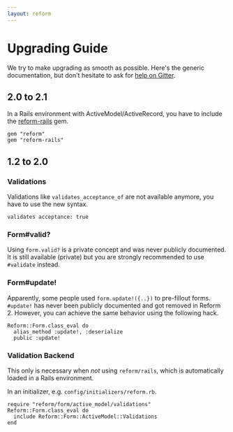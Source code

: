 ```yaml
---
layout: reform
---
```


# Upgrading Guide

We try to make upgrading as smooth as possible. Here's the generic documentation, but don't hesitate to ask for [help on Gitter](https://gitter.im/trailblazer/chat).

## 2.0 to 2.1

In a Rails environment with ActiveModel/ActiveRecord, you have to include the [reform-rails](https://github.com/trailblazer/reform-rails) gem.


	gem "reform"
	gem "reform-rails"


## 1.2 to 2.0

### Validations

Validations like `validates_acceptance_of` are not available anymore, you have to use the new syntax.


	validates acceptance: true


### Form#valid?

Using `form.valid?` is a private concept and was never publicly documented. It is still available (private) but you are strongly recommended to use `#validate` instead.

### Form#update!

Apparently, some people used `form.update!({..})` to pre-fillout forms. `#update!` has never been publicly documented and got removed in Reform 2. However, you can achieve the same behavior using the following hack.


	Reform::Form.class_eval do
	  alias_method :update!, :deserialize
	  public :update!


### Validation Backend

This only is necessary when _not_ using `reform/rails`, which is automatically loaded in a Rails environment.

In an initializer, e.g. `config/initializers/reform.rb`.


	require "reform/form/active_model/validations"
	Reform::Form.class_eval do
	  include Reform::Form::ActiveModel::Validations
	end

